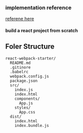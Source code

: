 ### implementation reference
[referene here](https://hackernoon.com/how-to-build-a-react-project-from-scratch-using-webpack-4-and-babel-56d4a26afd32)

#### build a react project from scratch

## Foler Structure
```
react-webpack-starter/
  README.md
  .gitinore
  .babelrc
  webpack.config.js
  package.json
  src/
    index.js
    index.html
    components/
      App.js
    styles/
      App.css
  dist/
    index.html
    index.bundle.js
```
